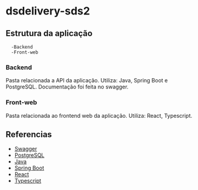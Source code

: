# dsdelivery-sds2


## Estrutura da aplicação

```
  -Backend
  -Front-web
```
### Backend
Pasta relacionada a API da aplicação. Utiliza: Java, Spring Boot e PostgreSQL. Documentação foi feita no swagger.

### Front-web
Pasta relacionada ao frontend web da aplicação. Utiliza: React, Typescript.


## Referencias
- [Swagger](https://swagger.io/)
- [PostgreSQL](https://www.postgresql.org/docs/)
- [Java](https://docs.oracle.com/en/java/)
- [Spring Boot](https://docs.spring.io/spring-boot/docs/current/reference/htmlsingle/)
- [React](https://pt-br.reactjs.org/docs/getting-started.html)
- [Typescript](https://www.typescriptlang.org/docs/)
